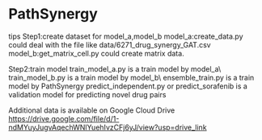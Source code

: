 # PathSynergy
tips
Step1:create dataset for model_a,model_b
model_a:create_data.py could deal with the file like data/6271_drug_synergy_GAT.csv
model_b:get_matrix_cell.py could create matrix data.

Step2:train model
train_model_a.py is a train model by model_a\\
train_model_b.py is a train model by model_b\\
ensemble_train.py is a train model by PathSynergy
predict_independent.py or predict_sorafenib is a validation model for predicting novel drug pairs 

Additional data is available on Google Cloud Drive
https://drive.google.com/file/d/1-ndMYuyJugvAqechWNlYuehIvzCFj6yJ/view?usp=drive_link


